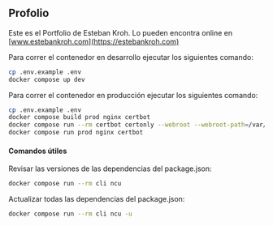 ## Profolio

Este es el Portfolio de Esteban Kroh.
Lo pueden encontra online en [www.estebankroh.com](https://estebankroh.com)

Para correr el contenedor en desarrollo ejecutar los siguientes comando:

```bash
cp .env.example .env
docker compose up dev
```

Para correr el contenedor en producción ejecutar los siguientes comando:

```bash
cp .env.example .env
docker compose build prod nginx certbot
docker compose run --rm certbot certonly --webroot --webroot-path=/var/www/certbot -d $DOMAIN_NAME
docker compose run prod nginx certbot
```

#### Comandos útiles

Revisar las versiones de las dependencias del package.json:

```bash
docker compose run --rm cli ncu
```

Actualizar todas las dependencias del package.json:

```bash
docker compose run --rm cli ncu -u
```